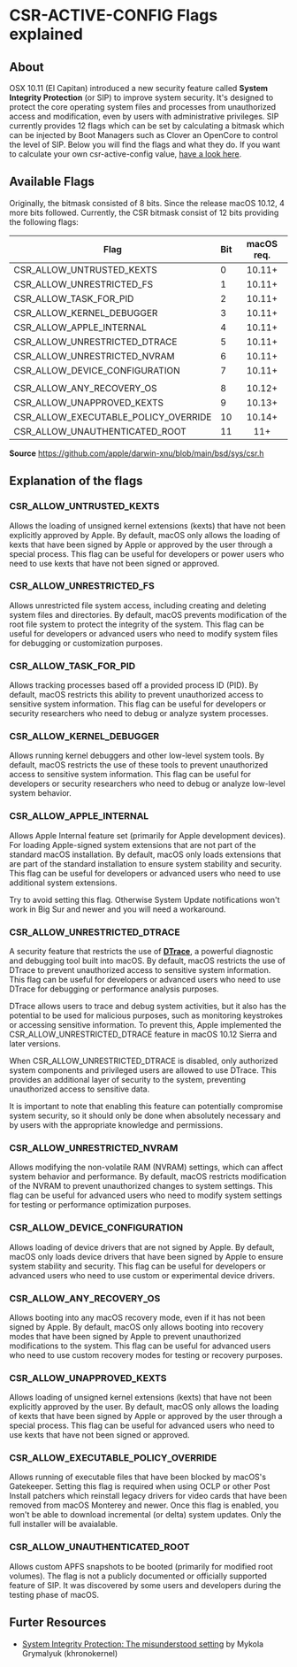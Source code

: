 # CSR-ACTIVE-CONFIG Flags explained

## About
OSX 10.11 (El Capitan) introduced a new security feature called **System Integrity Protection** (or SIP) to improve system security. It's designed to protect the core operating system files and processes from unauthorized access and modification, even by users with administrative privileges. SIP currently provides 12 flags which can be set by calculating a bitmask which can be injected by Boot Managers such as Clover an OpenCore to control the level of SIP. Below you will find the flags and what they do. If you want to calculate your own csr-active-config value, [have a look here](https://github.com/5T33Z0/OC-Little-Translated/tree/main/B_OC_Calculators).

## Available Flags
Originally, the bitmask consisted of 8 bits. Since the release macOS 10.12, 4 more bits followed. Currently, the CSR bitmask consist of 12 bits providing the following flags:

Flag | Bit | macOS req.
-----|-----|:------------:
CSR_ALLOW_UNTRUSTED_KEXTS            | 0 | 10.11+
CSR_ALLOW_UNRESTRICTED_FS            | 1 | 10.11+
CSR_ALLOW_TASK_FOR_PID               | 2 | 10.11+
CSR_ALLOW_KERNEL_DEBUGGER            | 3 | 10.11+
CSR_ALLOW_APPLE_INTERNAL             | 4 | 10.11+
CSR_ALLOW_UNRESTRICTED_DTRACE        | 5 | 10.11+
CSR_ALLOW_UNRESTRICTED_NVRAM         | 6 | 10.11+
CSR_ALLOW_DEVICE_CONFIGURATION       | 7 | 10.11+
||
CSR_ALLOW_ANY_RECOVERY_OS            | 8 | 10.12+
CSR_ALLOW_UNAPPROVED_KEXTS           | 9 | 10.13+
CSR_ALLOW_EXECUTABLE_POLICY_OVERRIDE | 10 | 10.14+
CSR_ALLOW_UNAUTHENTICATED_ROOT       | 11 | 11+

**Source** https://github.com/apple/darwin-xnu/blob/main/bsd/sys/csr.h

## Explanation of the flags

### CSR_ALLOW_UNTRUSTED_KEXTS
Allows the loading of unsigned kernel extensions (kexts) that have not been explicitly approved by Apple. By default, macOS only allows the loading of kexts that have been signed by Apple or approved by the user through a special process. This flag can be useful for developers or power users who need to use kexts that have not been signed or approved.

### CSR_ALLOW_UNRESTRICTED_FS
Allows unrestricted file system access, including creating and deleting system files and directories. By default, macOS prevents modification of the root file system to protect the integrity of the system. This flag can be useful for developers or advanced users who need to modify system files for debugging or customization purposes.

### CSR_ALLOW_TASK_FOR_PID
Allows tracking processes based off a provided process ID (PID). By default, macOS restricts this ability to prevent unauthorized access to sensitive system information. This flag can be useful for developers or security researchers who need to debug or analyze system processes.

### CSR_ALLOW_KERNEL_DEBUGGER
Allows running kernel debuggers and other low-level system tools. By default, macOS restricts the use of these tools to prevent unauthorized access to sensitive system information. This flag can be useful for developers or security researchers who need to debug or analyze low-level system behavior.

### CSR_ALLOW_APPLE_INTERNAL
Allows Apple Internal feature set (primarily for Apple development devices). For loading Apple-signed system extensions that are not part of the standard macOS installation. By default, macOS only loads extensions that are part of the standard installation to ensure system stability and security. This flag can be useful for developers or advanced users who need to use additional system extensions.

Try to avoid setting this flag. Otherwise System Update notifications won't work in Big Sur and newer and you will need a workaround.

### CSR_ALLOW_UNRESTRICTED_DTRACE
A security feature that restricts the use of [**DTrace**](http://dtrace.org/blogs/about/), a powerful diagnostic and debugging tool built into macOS. By default, macOS restricts the use of DTrace to prevent unauthorized access to sensitive system information. This flag can be useful for developers or advanced users who need to use DTrace for debugging or performance analysis purposes.

DTrace allows users to trace and debug system activities, but it also has the potential to be used for malicious purposes, such as monitoring keystrokes or accessing sensitive information. To prevent this, Apple implemented the CSR_ALLOW_UNRESTRICTED_DTRACE feature in macOS 10.12 Sierra and later versions.

When CSR_ALLOW_UNRESTRICTED_DTRACE is disabled, only authorized system components and privileged users are allowed to use DTrace. This provides an additional layer of security to the system, preventing unauthorized access to sensitive data.

It is important to note that enabling this feature can potentially compromise system security, so it should only be done when absolutely necessary and by users with the appropriate knowledge and permissions. 

### CSR_ALLOW_UNRESTRICTED_NVRAM
Allows modifying the non-volatile RAM (NVRAM) settings, which can affect system behavior and performance. By default, macOS restricts modification of the NVRAM to prevent unauthorized changes to system settings. This flag can be useful for advanced users who need to modify system settings for testing or performance optimization purposes.

### CSR_ALLOW_DEVICE_CONFIGURATION
Allows loading of device drivers that are not signed by Apple. By default, macOS only loads device drivers that have been signed by Apple to ensure system stability and security. This flag can be useful for developers or advanced users who need to use custom or experimental device drivers.

### CSR_ALLOW_ANY_RECOVERY_OS
Allows booting into any macOS recovery mode, even if it has not been signed by Apple. By default, macOS only allows booting into recovery modes that have been signed by Apple to prevent unauthorized modifications to the system. This flag can be useful for advanced users who need to use custom recovery modes for testing or recovery purposes.

### CSR_ALLOW_UNAPPROVED_KEXTS
Allows loading of unsigned kernel extensions (kexts) that have not been explicitly approved by the user. By default, macOS only allows the loading of kexts that have been signed by Apple or approved by the user through a special process. This flag can be useful for advanced users who need to use kexts that have not been signed or approved.

### CSR_ALLOW_EXECUTABLE_POLICY_OVERRIDE
Allows running of executable files that have been blocked by macOS's Gatekeeper. Setting this flag is required when using OCLP or other Post Install patchers which reinstall legacy drivers for video cards that have been removed from macOS Monterey and newer. Once this flag is enabled, you won't be able to download incremental (or delta) system updates. Only the full installer will be avaialable.

### CSR_ALLOW_UNAUTHENTICATED_ROOT
Allows custom APFS snapshots to be booted (primarily for modified root volumes). The flag is not a publicly documented or officially supported feature of SIP. It was discovered by some users and developers during the testing phase of macOS. 

## Furter Resources

- [System Integrity Protection: The misunderstood setting](https://khronokernel.github.io/macos/2022/12/09/SIP.html) by Mykola Grymalyuk (khronokernel)
